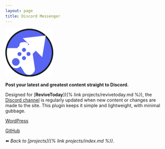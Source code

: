 ```yaml
---
layout: page
title: Discord Messenger
---
```


<div class="aligncentre"><img src="/assets/img/wp-discord-150x150.png"></div>

**Post your latest and greatest content straight to Discord.**

Designed for [**ReviveToday**]({% link projects/revivetoday.md %}), the [Discord channel](https://revive.today/discord) is regularly updated when new content or changes are made to the site. This plugin keeps it simple and lightweight, with minimal gubbage.

<div class="aligncentre">
	<p class="button"><a href="https://wordpress.org/plugins/messenger-discord">WordPress</a></p>
	<p class="button"><a href="https://github.com/ReviveToday/DiscordMessenger">GitHub</a></p>
</div>

:arrow_left: _Back to [projects]({% link projects/index.md %})_.
